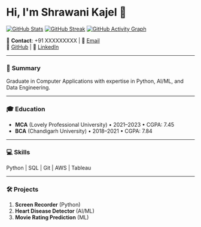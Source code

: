 # Hi, I'm Shrawani Kajel 👋

[![GitHub Stats](https://github-readme-stats.vercel.app/api?username=shrawani21&show_icons=true&theme=radical)](https://github.com/shrawani21)
[![GitHub Streak](https://streak-stats.demolab.com/?user=shrawani21&theme=radical)](https://git.io/streak-stats)
[![GitHub Activity Graph](https://github-readme-activity-graph.vercel.app/graph?username=shrawani21&theme=github)](https://github.com/shrawani21)

📱 **Contact**: +91 XXXXXXXXX | 📧 [Email](mailto:shrawanikajal553@gmail.com)  
🔗 [GitHub](https://github.com/shrawani21) | 💼 [LinkedIn](https://linkedin.com/in/shrawani-kajal-021aa422a/)

---

### 🚀 **Summary**  
Graduate in Computer Applications with expertise in Python, AI/ML, and Data Engineering.

---

### 🎓 **Education**  
- **MCA** (Lovely Professional University) • 2021–2023 • CGPA: 7.45  
- **BCA** (Chandigarh University) • 2018–2021 • CGPA: 7.84  

---

### 💻 **Skills**  
Python | SQL | Git | AWS | Tableau  

---

### 🛠️ **Projects**  
1. **Screen Recorder** (Python)  
2. **Heart Disease Detector** (AI/ML)  
3. **Movie Rating Prediction** (ML)  
